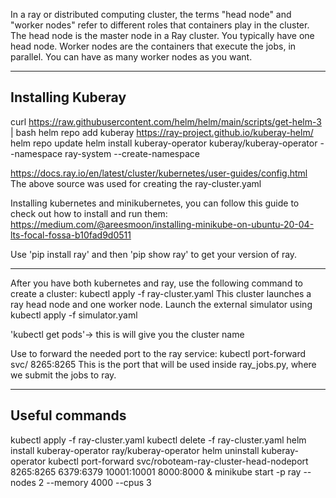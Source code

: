 
In a ray or distributed computing cluster, the terms "head node" and "worker nodes" refer to different roles that containers play in the cluster. The head node is the master node in a Ray cluster. You typically have one head node. Worker nodes are the containers that execute the jobs, in parallel. You can have as many worker nodes as you want.

-----------------------------------------------------------

## Installing Kuberay

curl <https://raw.githubusercontent.com/helm/helm/main/scripts/get-helm-3> | bash
helm repo add kuberay <https://ray-project.github.io/kuberay-helm/>
helm repo update
helm install kuberay-operator kuberay/kuberay-operator --namespace ray-system --create-namespace

<https://docs.ray.io/en/latest/cluster/kubernetes/user-guides/config.html>
The above source was used for creating the ray-cluster.yaml

Installing kubernetes and minikubernetes, you can follow this guide to check out how to install and run them: <https://medium.com/@areesmoon/installing-minikube-on-ubuntu-20-04-lts-focal-fossa-b10fad9d0511>

Use 'pip install ray' and then 'pip show ray' to get your version of ray.

-----------------------------------------------------------

After you have both kubernetes and ray, use the following command to create a cluster: kubectl apply -f ray-cluster.yaml
This cluster launches a ray head node and one worker node. Launch the external simulator using kubectl apply -f simulator.yaml

'kubectl get pods'-> this is will give you the cluster name

Use to forward the needed port to the ray service: kubectl port-forward svc/<cluster name> 8265:8265
This is the port that will be used inside ray_jobs.py, where we submit the jobs to ray.

-----------------------------------------------------------

## Useful commands

kubectl apply -f ray-cluster.yaml
kubectl delete -f ray-cluster.yaml
helm install kuberay-operator ray/kuberay-operator
helm uninstall kuberay-operator
kubectl port-forward svc/roboteam-ray-cluster-head-nodeport 8265:8265 6379:6379 10001:10001 8000:8000 &
minikube start -p ray --nodes 2 --memory 4000 --cpus 3
